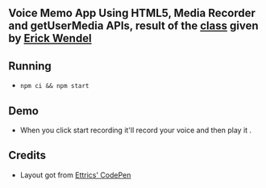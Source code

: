## Voice Memo App Using HTML5, Media Recorder and getUserMedia APIs, result of the [class](https://www.youtube.com/watch?v=Pd_LS7p_BX4&t=166s) given by [Erick Wendel](https://github.com/ErickWendel)

## Running

- ```npm ci && npm start```

## Demo

- When you click start recording it'll record your voice and then play it .


## Credits

- Layout got from [Ettrics' CodePen](https://codepen.io/ettrics/pen/KpzzQZ)